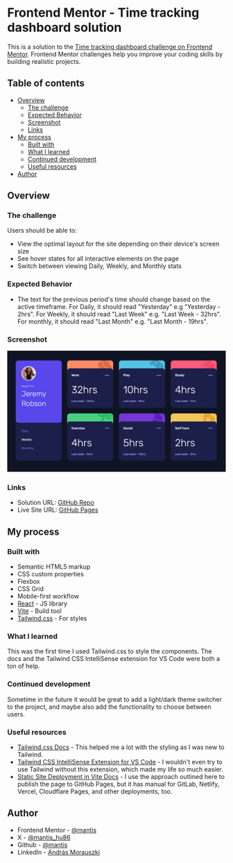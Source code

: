 # Frontend Mentor - Time tracking dashboard solution

This is a solution to the [Time tracking dashboard challenge on Frontend Mentor](https://www.frontendmentor.io/challenges/time-tracking-dashboard-UIQ7167Jw). Frontend Mentor challenges help you improve your coding skills by building realistic projects.

## Table of contents

- [Overview](#overview)
  - [The challenge](#the-challenge)
  - [Expected Behavior](#expected-behavior)
  - [Screenshot](#screenshot)
  - [Links](#links)
- [My process](#my-process)
  - [Built with](#built-with)
  - [What I learned](#what-i-learned)
  - [Continued development](#continued-development)
  - [Useful resources](#useful-resources)
- [Author](#author)

## Overview

### The challenge

Users should be able to:

- View the optimal layout for the site depending on their device's screen size
- See hover states for all interactive elements on the page
- Switch between viewing Daily, Weekly, and Monthly stats

### Expected Behavior

- The text for the previous period's time should change based on the active timeframe. For Daily, it should read "Yesterday" e.g "Yesterday - 2hrs". For Weekly, it should read "Last Week" e.g. "Last Week - 32hrs". For monthly, it should read "Last Month" e.g. "Last Month - 19hrs".

### Screenshot

![screenshot of desktop version](./screenshot.png)

### Links

- Solution URL: [GitHub Repo](https://github.com/morauszkia/fm-time-tracking-dashboard/)
- Live Site URL: [GitHub Pages](https://morauszkia.github.io/fm-time-tracking-dashboard/)

## My process

### Built with

- Semantic HTML5 markup
- CSS custom properties
- Flexbox
- CSS Grid
- Mobile-first workflow
- [React](https://reactjs.org/) - JS library
- [Vite](https://vite.dev) - Build tool
- [Tailwind.css](https://tailwindcss.com/) - For styles

### What I learned

This was the first time I used Tailwind.css to style the components. The docs and the Tailwind CSS IntelliSense extension for VS Code were both a ton of help.

### Continued development

Sometime in the future it would be great to add a light/dark theme switcher to the project, and maybe also add the functionality to choose between users.

### Useful resources

- [Tailwind.css Docs](https://tailwindcss.com/docs/) - This helped me a lot with the styling as I was new to Tailwind.
- [Tailwind CSS IntelliSense Extension for VS Code](https://marketplace.visualstudio.com/items?itemName=bradlc.vscode-tailwindcss) - I wouldn't even try to use Tailwind without this extension, which made my life so much easier.
- [Static Site Deployment in Vite Docs](https://vite.dev/guide/static-deploy.html#deploying-a-static-site) - I use the approach outlined here to publish the page to GitHub Pages, but it has manual for GitLab, Netlify, Vercel, Cloudflare Pages, and other deployments, too.

## Author

- Frontend Mentor - [@mantis](https://www.frontendmentor.io/profile/morauszkia)
- X - [@mantis_hu86](https://x.com/mantis_hu86)
- Github - [@mantis](https://github.com/morauszkia)
- LinkedIn - [András Morauszki](https://www.linkedin.com/in/andras-morauszki/)
